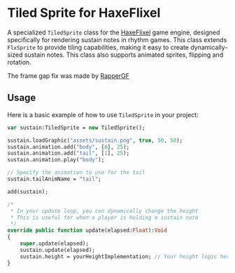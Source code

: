 # Tiled Sprite for HaxeFlixel

A specialized `TiledSprite` class for the [HaxeFlixel](https://haxeflixel.com/) game engine, designed specifically for rendering sustain notes in rhythm games. This class extends `FlxSprite` to provide tiling capabilities, making it easy to create dynamically-sized sustain notes. This class also supports animated sprites, flipping and rotation.

The frame gap fix was made by [RapperGF](https://github.com/rappergf)

## Usage

Here is a basic example of how to use `TiledSprite` in your project:

```haxe
var sustain:TiledSprite = new TiledSprite();

sustain.loadGraphic("assets/sustain.png", true, 50, 50);
sustain.animation.add("body", [0], 25);
sustain.animation.add("tail", [1], 25);
sustain.animation.play("body");

// Specify the animation to use for the tail
sustain.tailAnimName = "tail";

add(sustain);

/* 
 * In your update loop, you can dynamically change the height
 * This is useful for when a player is holding a sustain note
 */
override public function update(elapsed:Float):Void
{
    super.update(elapsed);
    sustain.update(elapsed);
    sustain.height = yourHeightImplementation; // Your height logic here
}
```